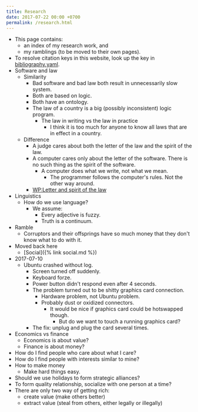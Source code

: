 ```yaml
---
title: Research
date: 2017-07-22 00:00 +0700
permalink: /research.html
---
```


- This page contains:
    - an index of my research work, and
    - my ramblings (to be moved to their own pages).
- To resolve citation keys in this website, look up the key in [bibliography.yaml](https://github.com/edom/edom.github.io/blob/master/bibliography.yaml).
- Software and law
    - Similarity
        - Bad software and bad law both result in unnecessarily slow system.
        - Both are based on logic.
        - Both have an ontology.
        - The law of a country is a big (possibly inconsistent) logic program.
            - The law in writing vs the law in practice
                - I think it is too much for anyone to know all laws that are in effect in a country.
    - Difference
        - A judge cares about both the letter of the law and the spirit of the law.
        - A computer cares only about the letter of the software.
        There is no such thing as the spirit of the software.
            - A computer does what we write, not what we mean.
                - The programmer follows the computer's rules. Not the other way around.
        - [WP:Letter and spirit of the law](https://en.wikipedia.org/wiki/Letter_and_spirit_of_the_law)
- Linguistics
    - How do we use language?
        - We assume:
            - Every adjective is fuzzy.
            - Truth is a continuum.
- Ramble
    - Corruptors and their offsprings have so much money that they don't know what to do with it.
- Moved back here
    - [Social]({% link social.md %})
- 2017-07-10
    - Ubuntu crashed without log.
        - Screen turned off suddenly.
        - Keyboard forze.
        - Power button didn't respond even after 4 seconds.
        - The problem turned out to be shitty graphics card connection.
            - Hardware problem, not Ubuntu problem.
            - Probably dust or oxidized connectors.
                - It would be nice if graphics card could be hotswapped though.
                    - But do we want to touch a running graphics card?
        - The fix: unplug and plug the card several times.
- Economics vs finance
    - Economics is about value?
    - Finance is about money?
- How do I find people who care about what I care?
- How do I find people with interests similar to mine?
- How to make money
    - Make hard things easy.
- Should we use holidays to form strategic alliances?
- To form quality relationship, socialize with one person at a time?
- There are only two way of getting rich:
    - create value (make others better)
    - extract value (steal from others, either legally or illegally)
